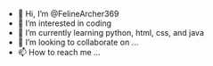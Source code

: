 - 👋 Hi, I’m @FelineArcher369
- 👀 I’m interested in coding
- 🌱 I’m currently learning python, html, css, and java
- 💞️ I’m looking to collaborate on ...
- 📫 How to reach me ...

<!---
FelineArcher369/FelineArcher369 is a ✨ special ✨ repository because its `README.md` (this file) appears on your GitHub profile.
You can click the Preview link to take a look at your changes.
--->
